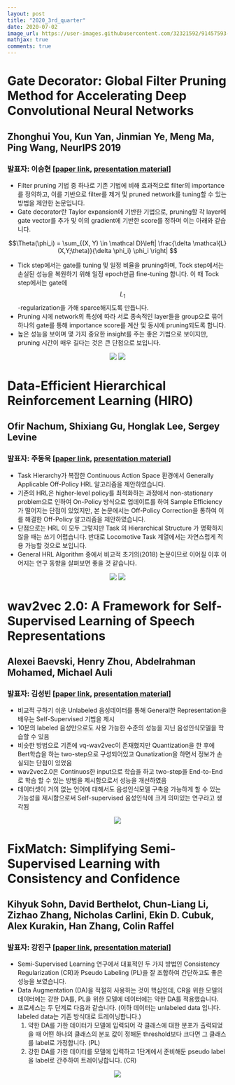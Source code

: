 ```yaml
---
layout: post
title: "2020_3rd_quarter"
date: 2020-07-02
image_url: https://user-images.githubusercontent.com/32321592/91457593-79517300-e8bf-11ea-865b-57d44c1464ac.PNG
mathjax: true
comments: true
---
```


# Gate Decorator: Global Filter Pruning Method for Accelerating Deep Convolutional Neural Networks
## Zhonghui You, Kun Yan, Jinmian Ye, Meng Ma, Ping Wang, NeurIPS 2019
### 발표자: 이승현 [[paper link](https://arxiv.org/abs/1909.08174), [presentation material](https://trello-attachments.s3.amazonaws.com/5d15b7297b29f54b88064f86/5f3a18b1378bf75d14551518/d9d8f8016b1e58e1877fc6a43b1cd812/GDP.pdf)]
- Filter pruning 기법 중 하나로 기존 기법에 비해 효과적으로 filter의 importance를 정의하고, 이를 기반으로 filter를 제거 및 pruned network를 tuning할 수 있는 방법을 제안한 논문입니다.
- Gate decorator란 Taylor expansion에 기반한 기법으로, pruning할 각 layer에 gate vector를 추가 및 이의 gradient에 기반한 score를 정하며 이는 아래와 같습니다.

$$\Theta(\phi_i) = \sum_{(X, Y) \in \mathcal D}\left| \frac{\delta \mathcal{L}(X,Y;\theta)}{\delta \phi_i} \phi_i \right| $$

- Tick step에서는 gate를 tuning 및 일정 비율을 pruning하며, Tock step에서는 손실된 성능을 복원하기 위해 일정 epoch만큼 fine-tuning 합니다. 이 때 Tock step에서는 gate에 $$L_1$$-regularization을 가해 sparce해지도록 만듭니다.
- Pruning 시에 network의 특성에 따라 서로 종속적인 layer들을 group으로 묶어 하나의 gate를 통해 importance score를 계산 및 동시에 pruning되도록 합니다.
- 높은 성능을 보이며 몇 가지 중요한 insight를 주는 좋은 기법으로 보이지만, pruning 시간이 매우 길다는 것은 큰 단점으로 보입니다.

<p align="center">
  <img src="https://user-images.githubusercontent.com/26036843/90788752-14d36880-e341-11ea-829e-2485ce943e91.png">
  <img src="https://user-images.githubusercontent.com/26036843/90788498-d63dae00-e340-11ea-87b5-7a0f37c1d93a.png">
</p>


# Data-Efficient Hierarchical Reinforcement Learning (HIRO)
## Ofir Nachum, Shixiang Gu, Honglak Lee, Sergey Levine
### 발표자: 주동욱 [[paper link](https://arxiv.org/abs/1805.08296), [presentation material](https://trello-attachments.s3.amazonaws.com/5d15b7297b29f54b88064f86/5f433e7cd7804e0c251f6146/0f5d11f0886ebead360e5b1119f652ea/HIRO_%EC%A3%BC%EB%8F%99%EC%9A%B1.pdf)]
- Task Hierarchy가 복잡한 Continuous Action Space 환경에서 Generally Applicable Off-Policy HRL 알고리즘을 제안하였습니다.
- 기존의 HRL은 higher-level policy를 최적화하는 과정에서 non-stationary problem으로 인하여 On-Policy 방식으로 업데이트를 하여 Sample Efficiency가 떨어지는 단점이 있었지만, 본 논문에서는 Off-Policy Correction을 통하여 이를 해결한 Off-Policy 알고리즘을 제안하였습니다.
- 단점으로는 HRL 이 모두 그렇지만 Task 의 Hierarchical Structure 가 명확하지 않을 때는 쓰기 어렵습니다. 반대로 Locomotive Task 계열에서는 자연스럽게 적용 가능할 것으로 보입니다.
- General HRL Algorithm 중에서 비교적 초기의(2018) 논문이므로 이어질 이후 이어지는 연구 동향을 살펴보면 좋을 것 같습니다.

<p align="center">
  <img src="https://user-images.githubusercontent.com/32321592/91457593-79517300-e8bf-11ea-865b-57d44c1464ac.PNG">
  <img src="https://user-images.githubusercontent.com/32321592/91457597-7a82a000-e8bf-11ea-9d1c-aabe88d567ad.PNG">
</p>


# wav2vec 2.0: A Framework for Self-Supervised Learning of Speech Representations
## Alexei Baevski, Henry Zhou, Abdelrahman Mohamed, Michael Auli
### 발표자: 김성빈 [[paper link](https://arxiv.org/pdf/2006.11477.pdf), [presentation material](https://trello-attachments.s3.amazonaws.com/5d15b7297b29f54b88064f86/5f1aad71ab3a130c1e0525f1/af29044c08c46289dc504ada199cebe5/wav2vec2_presentation_%EC%88%98%EC%A0%95.pdf)]
- 비교적 구하기 쉬운 Unlabeled 음성데이터를 통해 General한 Representation을 배우는 Self-Supervised 기법을 제시
- 10분의 labeled 음성만으로도 사용 가능한 수준의 성능을 지닌 음성인식모델을 학습할 수 있음
- 비슷한 방법으로 기존에 vq-wav2vec이 존재했지만 Quantization을 한 후에 Bert학습을 하는 two-step으로 구성되어있고 Qunatization을 하면서 정보가 손실되는 단점이 있었음
- wav2vec2.0은 Continuos한 input으로 학습을 하고 two-step을 End-to-End로 학습 할 수 있는 방법을 제시함으로서 성능을 개선하였음
- 데이터셋이 거의 없는 언어에 대해서도 음성인식모델 구축을 가능하게 할 수 있는 가능성을 제시함으로써 Self-supervised 음성인식에 크게 의미있는 연구라고 생각됨
<p align="center">
  <img src="https://user-images.githubusercontent.com/25909311/92239225-9b697780-eef5-11ea-8cab-60c9ec24ca90.png">
</p>

# FixMatch: Simplifying Semi-Supervised Learning with Consistency and Confidence
## Kihyuk Sohn, David Berthelot, Chun-Liang Li, Zizhao Zhang, Nicholas Carlini, Ekin D. Cubuk, Alex Kurakin, Han Zhang, Colin Raffel
### 발표자: 강진구 [[paper link](https://arxiv.org/pdf/2001.07685.pdf), [presentation material](https://trello-attachments.s3.amazonaws.com/5d15b7297b29f54b88064f86/5f539ebd49daad7017f78901/4b070d570064ba036deccdf816f1e7aa/FixMatch.pdf)]
- Semi-Supervised Learning 연구에서 대표적인 두 가지 방법인 Consistency Regularization (CR)과 Pseudo Labeling  (PL)을 잘 조합하여 간단하고도 좋은 성능을 보였습니다.
- Data Augmentation (DA)을 적절히 사용하는 것이 핵심인데, CR을 위한 모델의 데이터에는 강한 DA를, PL을 위한 모델에 데이터에는 약한 DA를 적용했습니다.
- 프로세스는 두 단계로 다음과 같습니다. (이하 데이터는 unlabeled data 입니다. labeled data는 기존 방식대로 트레이닝합니다.)
    1. 약한 DA를 가한 데이터가 모델에 입력되어 각 클래스에 대한 분포가 출력되었을 때 어떤 하나의 클래스의 분포 값이 정해둔 threshold보다 크다면 그 클래스를 label로 가정합니다. (PL)  
    2. 강한 DA를 가한 데이터를 모델에 입력하고 1단계에서 준비해둔 pseudo label을 label로 간주하여 트레이닝합니다. (CR)

<p align="center">
<img src="https://user-images.githubusercontent.com/25892000/92998914-d1db6e00-f557-11ea-8147-b518f18debe1.png">
</p>

